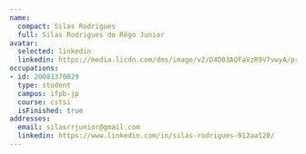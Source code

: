 ```yaml
---
name:
  compact: Silas Rodrigues
  full: Silas Rodrigues do Rêgo Junior
avatar:
  selected: linkedin
  linkedin: https://media.licdn.com/dms/image/v2/D4D03AQFaVzR9V7vwyA/profile-displayphoto-shrink_400_400/profile-displayphoto-shrink_400_400/0/1697959169947?e=1732752000&v=beta&t=q0lL_bANr22BLV2_rGEVpoNxFvBqD8h0Ez05aIDEHP8
occupations:
- id: 20081370029
  type: student
  campus: ifpb-jp
  course: cstsi
  isFinished: true
addresses:
  email: silasrrjunior@gmail.com
  linkedin: https://www.linkedin.com/in/silas-rodrigues-012aa120/
---
```


